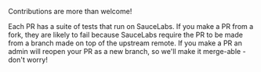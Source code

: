 Contributions are more than welcome!

Each PR has a suite of tests that run on SauceLabs. If you make a PR from a fork, they are likely to fail because SauceLabs require the PR to be made from a branch made on top of the upstream remote.
If you make a PR an admin will reopen your PR as a new branch, so we'll make it merge-able - don't worry!
